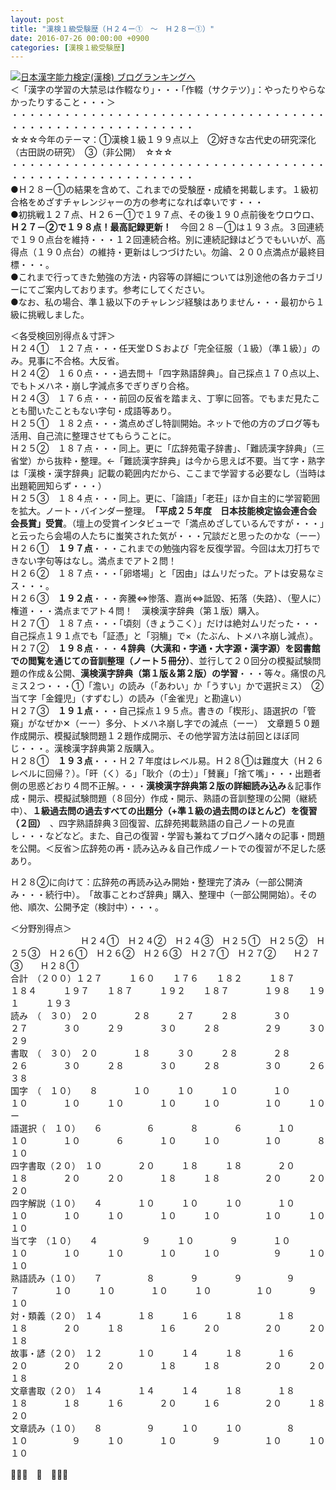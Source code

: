 ```yaml
---
layout: post
title: "漢検１級受験歴（Ｈ２４ー①　～　Ｈ２８ー①）"
date: 2016-07-26 00:00:00 +0900
categories: [漢検１級受験歴]
---
```


[![](/syuusyuu9701/assets/images/漢検１級受験歴（ｈ２４ー①-～-ｈ２８ー①）-br_c_3028_1.gif)](http://blog.with2.net/link.php?1659096:3028 "日本漢字能力検定(漢検) ブログランキングへ")[日本漢字能力検定(漢検) ブログランキングへ](http://blog.with2.net/link.php?1659096:3028)  
＜「漢字の学習の大禁忌は作輟なり」・・・「作輟（サクテツ）」：やったりやらなかったりすること・・・＞  
・・・・・・・・・・・・・・・・・・・・・・・・・・・・・・・・・・・・・・・・・・・・・・・・・・・・・・・・・  
☆☆☆今年のテーマ：①漢検１級１９９点以上　②好きな古代史の研究深化（古田説の研究）　③（非公開）　☆☆☆　　  
・・・・・・・・・・・・・・・・・・・・・・・・・・・・・・・・・・・・・・・・・・・・・・・・・・・・・・・・・  
●Ｈ２８ー①の結果を含めて、これまでの受験歴・成績を掲載します。１級初合格をめざすチャレンジャーの方の参考になれば幸いです・・・  
●初挑戦１２７点、Ｈ２６ー①で１９７点、その後１９０点前後をウロウロ、**Ｈ２７－②で１９８点！最高記録更新！**　今回２８－①は１９３点。３回連続で１９０点台を維持・・・１２回連続合格。別に連続記録はどうでもいいが、高得点（１９０点台）の維持・更新はしつづけたい。勿論、２００点満点が最終目標・・・。  
●これまで行ってきた勉強の方法・内容等の詳細については別途他の各カテゴリーにてご案内しております。参考にしてください。  
●なお、私の場合、準１級以下のチャレンジ経験はありません・・・最初から１級に挑戦しました。  
  
＜各受検回別得点＆寸評＞  
Ｈ２４①　１２７点・・・任天堂ＤＳおよび「完全征服（１級）（準１級）」のみ。見事に不合格。大反省。  
Ｈ２４②　１６０点・・・過去問＋「四字熟語辞典」。自己採点１７０点以上、でもトメハネ・崩し字減点多でぎりぎり合格。  
Ｈ２４③　１７６点・・・前回の反省を踏まえ、丁寧に回答。でもまだ見たことも聞いたこともない字句・成語等あり。  
Ｈ２５①　１８２点・・・満点めざし特訓開始。ネットで他の方のブログ等も活用、自己流に整理させてもらうことに。  
Ｈ２５②　１８７点・・・同上。更に「広辞苑電子辞書」、「難読漢字辞典」（三省堂）から抜粋・整理。←「難読漢字辞典」は今から思えば不要。当て字・熟字は「漢検・漢字辞典」記載の範囲内だから、ここまで学習する必要なし（当時は出題範囲知らず・・・）  
Ｈ２５③　１８４点・・・同上。更に、「論語」「老荘」ほか自主的に学習範囲を拡大。ノート・バインダー整理。　**「平成２５年度　日本技能検定協会連合会　会長賞」受賞**。（壇上の受賞インタビューで「満点めざしているんですが・・・」と云ったら会場の人たちに蚩笑された気が・・・冗談だと思ったのかな（ーー）  
Ｈ２６①　**１９７点**・・・これまでの勉強内容を反復学習。今回は太刀打ちできない字句等はなし。満点までアト２問！  
Ｈ２６②　１８７点・・・「卵塔場」と「因由」はムリだった。アトは安易なミス・・・。  
Ｈ２６③　**１９２点**・・・奔騰⇔惨落、嘉尚⇔詆毀、拓落（失路）、（聖人に）権道・・・満点までアト４問！　漢検漢字辞典（第１版）購入。  
Ｈ２７①　１８７点・・・「頃刻（きょうこく）」だけは絶対ムリだった・・・自己採点１９１点でも「証憑」と「羽觴」で×（たぶん、トメハネ崩し減点）。  
Ｈ２７②　**１９８点**・・・**４辞典（大漢和・字通・大字源・漢字源）を図書館での閲覧を通じての音訓整理（ノート５冊分）**、並行して２０回分の模擬試験問題の作成＆公開、**漢検漢字辞典（第１版＆第２版）の学習**・・・等々。痛恨の凡ミス２つ・・・①「澹い」の読み（「あわい」か「うすい」かで選択ミス）　②当て字「金鐘児」（すずむし）の読み（「金雀児」と勘違い）　  
Ｈ２７③　**１９１点**・・・自己採点１９５点。書きの「楔形」、語選択の「管窺」がなぜか✕（ーー）多分、トメハネ崩し字での減点（ーー）　文章題５０題作成開示、模擬試験問題１２題作成開示、その他学習方法は前回とほぼ同じ・・・。漢検漢字辞典第２版購入。  
Ｈ２８①　**１９３点**・・・Ｈ２７年度はレベル易。Ｈ２８①は難度大（Ｈ２６レベルに回帰？）。「旰（く）る」「耿介（の士）」「賛襄」「捨て嘴」・・・出題者側の思惑どおり４問不正解。・・・**漢検漢字辞典第２版の詳細読み込み**＆記事作成・開示、模擬試験問題（８回分）作成・開示、熟語の音訓整理の公開（継続中）、**１級過去問の過去すべての出題分（+準１級の過去問のほとんど）を復習（２回）**　、四字熟語辞典３回復習、広辞苑掲載熟語の自己ノートの見直し・・・などなど。また、自己の復習・学習も兼ねてブログへ諸々の記事・問題を公開。＜反省＞広辞苑の再・読み込み＆自己作成ノートでの復習が不足した感あり。  
  
Ｈ２８②に向けて：広辞苑の再読み込み開始・整理完了済み（一部公開済み・・・続行中）。　「故事ことわざ辞典」購入、整理中（一部公開開始）。その他、順次、公開予定（検討中）・・・。  
  
＜分野別得点＞  
　　　　　　　　Ｈ２４①　Ｈ２４②　Ｈ２４③　Ｈ２５①　Ｈ２５②　Ｈ２５③　Ｈ２６①　Ｈ２６②　Ｈ２６③　Ｈ２７①　Ｈ２７②　　Ｈ２７③　　Ｈ２８①　  
合計　（２００）１２７　　　１６０　　１７６　　１８２　　　１８７　　　１８４　　　１９７　　１８７　　　１９２　　１８７　　　　１９８　　１９１　　　１９３  
読み　（　３０）　２０　　　　２８　　　２７　　　２８　　　　３０　　　　２７　　　　３０　　　２９　　　　３０　　　２８　　　　　２９　　　３０　　　　２９  
書取　（　３０）　２０　　　　１８　　　３０　　　２８　　　　２８　　　　２６　　　　３０　　　２８　　　　３０　　　２８　　　　　３０　　　２６　　　　３８  
国字　（　１０）　　８　　　　１０　　　１０　　　１０　　　　１０　　　　１０　　　　１０　　　１０　　　　１０　　　１０　　　　　１０　　　１０　　　　　ー  
語選択（　１０）　　６　　　　　６　　　　８　　　　６　　　　１０　　　　１０　　　　１０　　　　６　　　　１０　　　１０　　　　　１０　　　　８　　　　１０　  
四字書取（２０）　１０　　　　２０　　　１８　　　１８　　　　２０　　　　１８　　　　２０　　　２０　　　　１８　　　１８　　　　　２０　　　２０　　　　２０  
四字解説（１０）　　４　　　　１０　　　１０　　　１０　　　　１０　　　　１０　　　　１０　　　１０　　　　１０　　　１０　　　　　１０　　　１０　　　　１０  
当て字　（１０）　　４　　　　　９　　　１０　　　　９　　　　１０　　　　１０　　　　１０　　　１０　　　　１０　　　１０　　　　　　９　　　１０　　　　１０  
熟語読み（１０）　　７　　　　　８　　　　９　　　　９　　　　　９　　　　　７　　　　１０　　　１０　　　　１０　　　１０　　　　　１０　　　　９　　　　１０  
対・類義（２０）　１４　　　　１８　　　１６　　　１８　　　　１８　　　　１８　　　　２０　　　１８　　　　１６　　　２０　　　　　２０　　　２０　　　　１８  
故事・諺（２０）　１２　　　　１０　　　１４　　　１８　　　　１６　　　　２０　　　　２０　　　２０　　　　１８　　　１８　　　　　２０　　　２０　　　　１８  
文章書取（２０）　１４　　　　１４　　　１４　　　１８　　　　１８　　　　１８　　　　１８　　　１６　　　　２０　　　１６　　　　　２０　　　１８　　　　２０  
文章読み（１０）　　８　　　　　９　　　１０　　　１０　　　　　８　　　　１０　　　　　９　　　１０　　　　１０　　　　９　　　　　１０　　　１０　　　　１０  
  
👋👋👋　🐒　👋👋👋　　